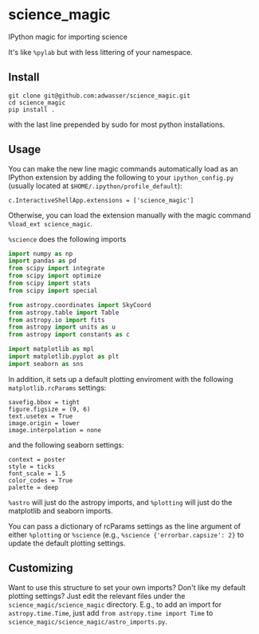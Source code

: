 # science_magic
IPython magic for importing science

It's like `%pylab` but with less littering of your namespace.

## Install
```shell
git clone git@github.com:adwasser/science_magic.git
cd science_magic
pip install .
```
with the last line prepended by sudo for most python installations.

## Usage
You can make the new line magic commands automatically load as an IPython extension by adding the following to your `ipython_config.py` (usually located at `$HOME/.ipython/profile_default`):
```
c.InteractiveShellApp.extensions = ['science_magic']
```
Otherwise, you can load the extension manually with the magic command `%load_ext science_magic`.

`%science` does the following imports
```python
import numpy as np
import pandas as pd
from scipy import integrate
from scipy import optimize
from scipy import stats
from scipy import special

from astropy.coordinates import SkyCoord
from astropy.table import Table
from astropy.io import fits
from astropy import units as u
from astropy import constants as c

import matplotlib as mpl
import matplotlib.pyplot as plt
import seaborn as sns
```

In addition, it sets up a default plotting enviroment with the following `matplotlib.rcParams` settings:
```
savefig.bbox = tight
figure.figsize = (9, 6)
text.usetex = True
image.origin = lower
image.interpolation = none
```
and the following seaborn settings:
```
context = poster
style = ticks
font_scale = 1.5
color_codes = True
palette = deep
```

`%astro` will just do the astropy imports, and `%plotting` will just do the matplotlib and seaborn imports.

You can pass a dictionary of rcParams settings as the line argument of either `%plotting` or `%science` (e.g., `%science {'errorbar.capsize': 2}` to update the default plotting settings.

## Customizing
Want to use this structure to set your own imports?  Don't like my default plotting settings? Just edit the relevant files under the `science_magic/science_magic` directory.  E.g., to add an import for `astropy.time.Time`, just add `from astropy.time import Time` to `science_magic/science_magic/astro_imports.py`.

